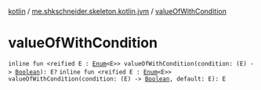 [kotlin](../index.md) / [me.shkschneider.skeleton.kotlin.jvm](index.md) / [valueOfWithCondition](./value-of-with-condition.md)

# valueOfWithCondition

`inline fun <reified E : `[`Enum`](https://kotlinlang.org/api/latest/jvm/stdlib/kotlin/-enum/index.html)`<E>> valueOfWithCondition(condition: (E) -> `[`Boolean`](https://kotlinlang.org/api/latest/jvm/stdlib/kotlin/-boolean/index.html)`): E?`
`inline fun <reified E : `[`Enum`](https://kotlinlang.org/api/latest/jvm/stdlib/kotlin/-enum/index.html)`<E>> valueOfWithCondition(condition: (E) -> `[`Boolean`](https://kotlinlang.org/api/latest/jvm/stdlib/kotlin/-boolean/index.html)`, default: E): E`